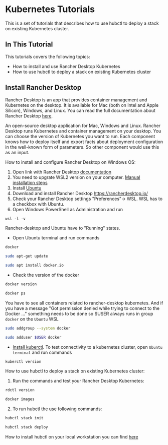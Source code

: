 # Kubernetes Tutorials

This is a set of tutorials that describes how to use hubctl to deploy a stack on existing Kubernetes cluster.

## In This Tutorial

This tutorials covers the following topics:

* How to install and use Rancher Desktop Kubernetes
* How to use hubctl to deploy a stack on existing Kubernetes cluster

## Install Rancher Desktop

Rancher Desktop is an app that provides container management and Kubernetes on the desktop. It is available for Mac (both on Intel and Apple Silicon), Windows, and Linux.
You can read the full documentation about Rancher Desktop [here](https://docs.rancherdesktop.io/).

An open-source desktop application for Mac, Windows and Linux. Rancher Desktop runs Kubernetes and container management on your desktop. You can choose the version of Kubernetes you want to run.
Each component knows how to deploy itself and export facts about deployment configuration in the well-known form of parameters. So other component would use this as an input.

How to install and configure Rancher Desktop on Windows OS:

1. Open link with Rancher Desktop [documentation](https://docs.rancherdesktop.io/1.6/getting-started/installation#windows)
2. You need to upgrate WSL2 version on your computer.
[Manual installation steps](https://learn.microsoft.com/en-us/windows/wsl/install-manual#step-1---enable-the-windows-subsystem-for-linux)
3. Install [Ubuntu](https://learn.microsoft.com/en-us/windows/wsl/install-manual#step-6---install-your-linux-distribution-of-choice)
4. Download and install Rancher Desktop https://rancherdesktop.io/
5. Check your Rancher Desktop settings "Preferences"-> WSL. WSL has to a checkbox with Ubuntu.
6. Open Windows PowerShell as Administration and run
```PowerShell
wsl -l -v
```
Rancher-desktop and Ubuntu have to "Running" states.

* Open Ubuntu terminal and run commands
```bash
docker
```
```bash
sudo apt-get update

sudo apt install docker.io
```
* Check the version of the docker
```bash
docker version
```
```bash
docker ps
```
You have to see all containers related to rancher-desktop kubernetes.
And  if you have a message "Got permission denied while trying to connect to the Docker ..."
something needs to be done so $USER always runs in group `docker` on the `Ubuntu` WSL

```bash
sudo addgroup --system docker
```
```bash
sudo adduser $USER docker
```
* [Install kuberctl](https://kubernetes.io/docs/tasks/tools/install-kubectl-linux/). To test connectivity to a kubernetes cluster,
   open `Ubuntu terminal` and run commands
```bash
kuberctl version
```


How to use hubctl to deploy a stack on existing Kubernetes cluster:
1. Run the commands and test your Rancher Desktop Kubernetes:
```bash
rdctl version
```
```bash
docker images
```
2. To run hubctl the use following commands:
```bash
hubctl stack init
```
```bash
hubctl stack deploy
```
How to install hubctl on your local workstation you can find [here](../../install)
